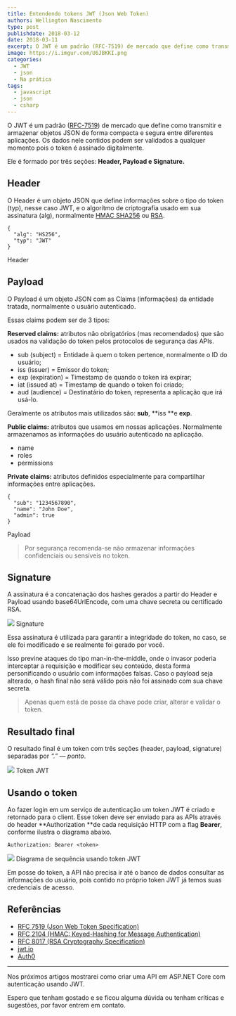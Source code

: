 ```yaml
---
title: Entendendo tokens JWT (Json Web Token)
authors: Wellington Nascimento
type: post
publishdate: 2018-03-12
date: 2018-03-11
excerpt: O JWT é um padrão (RFC-7519) de mercado que define como transmitir e armazenar objetos JSON de forma compacta e segura entre diferentes aplicações.
image: https://i.imgur.com/U6JBKKI.png
categories:
  - JWT
  - json
  - Na prática
tags:
  - javascript
  - json
  - csharp
---
```


O JWT é um padrão ([RFC-7519](https://tools.ietf.org/html/rfc7519)) de mercado
que define como transmitir e armazenar objetos JSON de forma compacta e segura
entre diferentes aplicações. Os dados nele contidos podem ser validados a
qualquer momento pois o token é assinado digitalmente.

Ele é formado por três seções: **Header, Payload e Signature.**

## Header

O Header é um objeto JSON que define informações sobre o tipo do token (typ),
nesse caso JWT, e o algorítmo de criptografia usado em sua assinatura (alg),
normalmente [HMAC SHA256](https://tools.ietf.org/html/rfc2104) ou
[RSA](https://tools.ietf.org/html/rfc8017).

```
{
  "alg": "HS256",
  "typ": "JWT"
}
```

<span class="figcaption_hack">Header</span>

## Payload

O Payload é um objeto JSON com as Claims (informações) da entidade tratada,
normalmente o usuário autenticado.

Essas claims podem ser de 3 tipos:

**Reserved claims:** atributos não obrigatórios (mas recomendados) que são usados na validação do token pelos protocolos de segurança das APIs.

- sub (subject) = Entidade à quem o token pertence, normalmente o ID do usuário;
- iss (issuer) = Emissor do token;
- exp (expiration) = Timestamp de quando o token irá expirar;
- iat (issued at) = Timestamp de quando o token foi criado;
- aud (audience) = Destinatário do token, representa a aplicação que irá usá-lo.

Geralmente os atributos mais utilizados são: **sub**, **iss **e **exp**.

**Public claims:** atributos que usamos em nossas aplicações. Normalmente armazenamos as informações do usuário autenticado na aplicação.

- name
- roles
- permissions

**Private claims:** atributos definidos especialmente para compartilhar informações entre aplicações.

```
{
  "sub": "1234567890",
  "name": "John Doe",
  "admin": true
}
```

<span class="figcaption_hack">Payload</span>

> Por segurança recomenda-se não armazenar informações confidenciais ou sensíveis no token.

## Signature

A assinatura é a concatenação dos hashes gerados a partir do Header e Payload
usando base64UrlEncode, com uma chave secreta ou certificado RSA.

![](https://i.imgur.com/cs0LfgL.png)
<span class="figcaption_hack">Signature</span>

Essa assinatura é utilizada para garantir a integridade do token, no caso, se
ele foi modificado e se realmente foi gerado por você.

Isso previne ataques do tipo man-in-the-middle, onde o invasor poderia
interceptar a requisição e modificar seu conteúdo, desta forma personificando o
usuário com informações falsas. Caso o payload seja alterado, o hash final não
será válido pois não foi assinado com sua chave secreta.

> Apenas quem está de posse da chave pode criar, alterar e validar o token.

## Resultado final

O resultado final é um token com três seções (header, payload, signature)
separadas por *“.” — ponto*.

![](https://i.imgur.com/lAHURmd.png)
<span class="figcaption_hack">Token JWT</span>

## Usando o token

Ao fazer login em um serviço de autenticação um token JWT é criado e retornado
para o client. Esse token deve ser enviado para as APIs através do header
**Authorization **de cada requisição HTTP com a flag **Bearer**, conforme
ilustra o diagrama abaixo.

    Authorization: Bearer <token>

![](https://i.imgur.com/U6JBKKI.png)
<span class="figcaption_hack">Diagrama de sequência usando token JWT</span>

Em posse do token, a API não precisa ir até o banco de dados consultar as
informações do usuário, pois contido no próprio token JWT já temos suas
credenciais de acesso.

## Referências

- [RFC 7519 (Json Web Token Specification)](https://tools.ietf.org/html/rfc7519)
- [RFC 2104 (HMAC: Keyed-Hashing for Message Authentication)](https://tools.ietf.org/html/rfc2104)
- [RFC 8017 (RSA Cryptography Specification)](https://tools.ietf.org/html/rfc8017)
- [jwt.io](https://jwt.io/)
- [Auth0](https://auth0.com/docs/jwt)

*****

Nos próximos artigos mostrarei como criar uma API em ASP.NET Core com
autenticação usando JWT.

Espero que tenham gostado e se ficou alguma dúvida ou tenham críticas e
sugestões, por favor entrem em contato.

